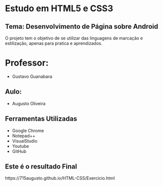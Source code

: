 <!DOCTYPE html>
<html>
  <head>
    <h1>Estudo em HTML5 e CSS3</h1>
    <h2>Tema: Desenvolvimento de Página sobre Android</h2>
    <p>O projeto tem o objetivo de se utilizar das linguagens de marcação e estilização, apenas para pratica e aprendizados.</p>
  </head>

  <body>
    <h1>Professor:</h1>
      <ul>
        <li>Gustavo Guanabara</li>
      </ul>
     <h2>Aulo:</h2>
      <ul>
        <li>Augusto Oliveira</li>
      </ul>
     <h2>Ferramentas Utilizadas</h2>
      <ul>
        <li>Google Chrome</li>
        <li>Notepad++</li>
        <li>VisualStudio</li>
        <li>Youtube</li>
        <li>GitHub</li>
      </ul>
    <h2>Este é o resultado Final</h2>
    <p> https://715augusto.github.io/HTML-CSS/Exercicio.html </p>
      
  </body>

</html>
 
